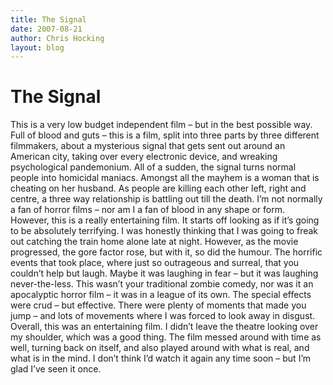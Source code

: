 ```yaml
---
title: The Signal
date: 2007-08-21
author: Chris Hocking
layout: blog
---
```

# The Signal

This is a very low budget independent film – but in the best possible way. Full of blood and guts – this is a film, split into three parts by three different filmmakers, about a mysterious signal that gets sent out around an American city, taking over every electronic device, and wreaking psychological pandemonium. All of a sudden, the signal turns normal people into homicidal maniacs. Amongst all the mayhem is a woman that is cheating on her husband. As people are killing each other left, right and centre, a three way relationship is battling out till the death. I’m not normally a fan of horror films – nor am I a fan of blood in any shape or form. However, this is a really entertaining film. It starts off looking as if it’s going to be absolutely terrifying. I was honestly thinking that I was going to freak out catching the train home alone late at night. However, as the movie progressed, the gore factor rose, but with it, so did the humour. The horrific events that took place, where just so outrageous and surreal, that you couldn’t help but laugh. Maybe it was laughing in fear – but it was laughing never-the-less. This wasn’t your traditional zombie comedy, nor was it an apocalyptic horror film – it was in a league of its own. The special effects were crud – but effective. There were plenty of moments that made you jump – and lots of movements where I was forced to look away in disgust. Overall, this was an entertaining film. I didn’t leave the theatre looking over my shoulder, which was a good thing. The film messed around with time as well, turning back on itself, and also played around with what is real, and what is in the mind. I don’t think I’d watch it again any time soon – but I’m glad I’ve seen it once.